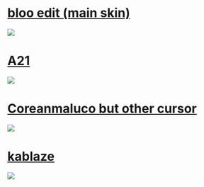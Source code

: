 # [bloo edit (main skin)](https://milinho.s-ul.eu/isaQsL87)
![](https://osu.ppy.sh/ss/16210158/9f6f)

# [A21](https://drive.google.com/file/d/1dyGTu5rU7xprmYkIETI1AYmWqDuWHNkD/view?usp=sharing)
![](https://cdn.discordapp.com/attachments/745632745128067192/787696611308208148/unknown.png)

# [Coreanmaluco but other cursor](https://milinho.s-ul.eu/bE0GAQvt)
![](https://media.discordapp.net/attachments/659580666714783744/809826591810125864/0e74.png?width=1202&height=676)

# [kablaze](https://milinho.s-ul.eu/esfbyGtB)
![](https://images-ext-2.discordapp.net/external/g4Vwfa6dy_26qqG9EzmcC-UoR6aIw4xFwrQlfPwRiVE/https/osu.ppy.sh/ss/16202261/af36?width=1202&height=676)
